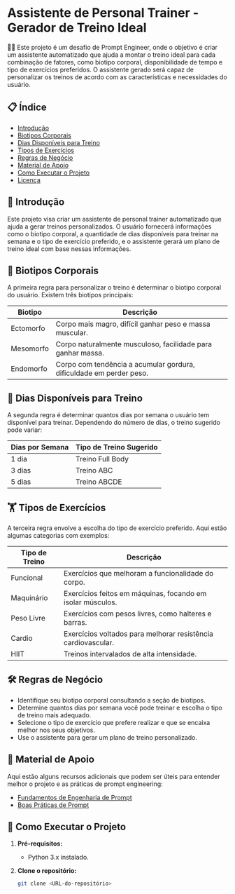 # Assistente de Personal Trainer - Gerador de Treino Ideal

🏋️‍♂️ Este projeto é um desafio de Prompt Engineer, onde o objetivo é criar um assistente automatizado que ajuda a montar o treino ideal para cada combinação de fatores, como biotipo corporal, disponibilidade de tempo e tipo de exercícios preferidos. O assistente gerado será capaz de personalizar os treinos de acordo com as características e necessidades do usuário.

## 📋 Índice

- [Introdução](#-introdução)
- [Biotipos Corporais](#-biotipos-corporais)
- [Dias Disponíveis para Treino](#-dias-disponíveis-para-treino)
- [Tipos de Exercícios](#-tipos-de-exercícios)
- [Regras de Negócio](#-regras-de-negócio)
- [Material de Apoio](#-material-de-apoio)
- [Como Executar o Projeto](#-como-executar-o-projeto)
- [Licença](#-licença)

## 📝 Introdução

Este projeto visa criar um assistente de personal trainer automatizado que ajuda a gerar treinos personalizados. O usuário fornecerá informações como o biotipo corporal, a quantidade de dias disponíveis para treinar na semana e o tipo de exercício preferido, e o assistente gerará um plano de treino ideal com base nessas informações.

## 💪 Biotipos Corporais

A primeira regra para personalizar o treino é determinar o biotipo corporal do usuário. Existem três biotipos principais:

| Biotipo    | Descrição                                                        |
|------------|------------------------------------------------------------------|
| Ectomorfo  | Corpo mais magro, difícil ganhar peso e massa muscular.         |
| Mesomorfo  | Corpo naturalmente musculoso, facilidade para ganhar massa.     |
| Endomorfo  | Corpo com tendência a acumular gordura, dificuldade em perder peso.|

## 📅 Dias Disponíveis para Treino

A segunda regra é determinar quantos dias por semana o usuário tem disponível para treinar. Dependendo do número de dias, o treino sugerido pode variar:

| Dias por Semana | Tipo de Treino Sugerido |
|----------------|--------------------------|
| 1 dia          | Treino Full Body         |
| 3 dias         | Treino ABC               |
| 5 dias         | Treino ABCDE             |

## 🏋️ Tipos de Exercícios

A terceira regra envolve a escolha do tipo de exercício preferido. Aqui estão algumas categorias com exemplos:

| Tipo de Treino | Descrição                                                    |
|----------------|--------------------------------------------------------------|
| Funcional       | Exercícios que melhoram a funcionalidade do corpo.         |
| Maquinário      | Exercícios feitos em máquinas, focando em isolar músculos.  |
| Peso Livre      | Exercícios com pesos livres, como halteres e barras.       |
| Cardio          | Exercícios voltados para melhorar resistência cardiovascular.|
| HIIT            | Treinos intervalados de alta intensidade.                   |

## 🛠️ Regras de Negócio

- Identifique seu biotipo corporal consultando a seção de biotipos.
- Determine quantos dias por semana você pode treinar e escolha o tipo de treino mais adequado.
- Selecione o tipo de exercício que prefere realizar e que se encaixa melhor nos seus objetivos.
- Use o assistente para gerar um plano de treino personalizado.

## 📖 Material de Apoio

Aqui estão alguns recursos adicionais que podem ser úteis para entender melhor o projeto e as práticas de prompt engineering:

- [Fundamentos de Engenharia de Prompt](#)
- [Boas Práticas de Prompt](#)

## 🎯 Como Executar o Projeto

1. **Pré-requisitos:**
   - Python 3.x instalado.

2. **Clone o repositório:**
   ```bash
   git clone <URL-do-repositório>

